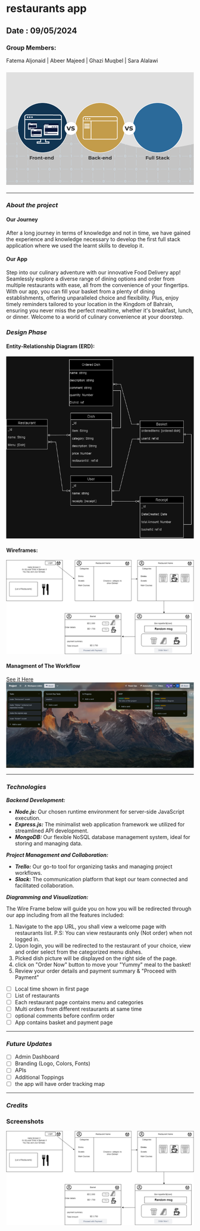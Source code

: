 # restaurants app

## Date : 09/05/2024

### Group Members:

Fatema Aljonaid | Abeer Majeed | Ghazi Muqbel | Sara Alalawi

### ![alt text](./images/image.png)

---

### **_About the project_**

#### Our Journey

After a long journey in terms of knowledge and not in time, we have gained the experience and knowledge necessary to develop the first full stack application where we used the learnt skills to develop it.

#### Our App

Step into our culinary adventure with our innovative Food Delivery app! Seamlessly explore a diverse range of dining options and order from multiple restaurants with ease, all from the convenience of your fingertips. With our app, you can fill your basket from a plenty of dining establishments, offering unparalleled choice and flexibility. Plus, enjoy timely reminders tailored to your location in the Kingdom of Bahrain, ensuring you never miss the perfect mealtime, whether it's breakfast, lunch, or dinner. Welcome to a world of culinary convenience at your doorstep.

### **_Design Phase_**

#### Entity-Relationship Diagram (ERD):

![ERD](./images/erd2.drawio.png)

#### Wireframes:

![Wireframes](./images/appUI.drawio.png)

#### Managment of The Workflow

[See it Here](https://trello.com/b/TRVA5v78/project)
![Workflow](./images/sprint2.png)

---

### **_Technologies_**

**_Backend Development:_**

- **_Node.js:_** Our chosen runtime environment for server-side JavaScript execution.
- **_Express.js:_** The minimalist web application framework we utilized for streamlined API development.
- **_MongoDB:_** Our flexible NoSQL database management system, ideal for storing and managing data.

**_Project Management and Collaboration:_**

- **_Trello:_** Our go-to tool for organizing tasks and managing project workflows.
- **_Slack:_** The communication platform that kept our team connected and facilitated collaboration.

**_Diagramming and Visualization:_**

The Wire Frame below will guide you on how you will be redirected through our app including from all the features included:

1. Navigate to the app URL, you shall view a welcome page with restaurants list. P.S: You can view restaurants only (Not order) when not logged in.
2. Upon login, you will be redirected to the restaurant of your choice, view and order select from the categorized menu dishes.
3. Picked dish picture will be displayed on the right side of the page.
4. click on "Order Now" button to move your "Yummy" meal to the basket!
5. Review your order details and payment summary & "Proceed with Payment"

- [ ] Local time shown in first page
- [ ] List of restaurants
- [ ] Each restaurant page contains menu and categories
- [ ] Multi orders from different restaurants at same time
- [ ] optional comments before confirm order
- [ ] App contains basket and payment page

---

### **_Future Updates_**

- [ ] Admin Dashboard
- [ ] Branding (Logo, Colors, Fonts)
- [ ] APIs
- [ ] Additional Toppings
- [ ] the app will have order tracking map

---

### **_Credits_**

### **Screenshots**

![erd](images/Rest-App.drawio.png)
